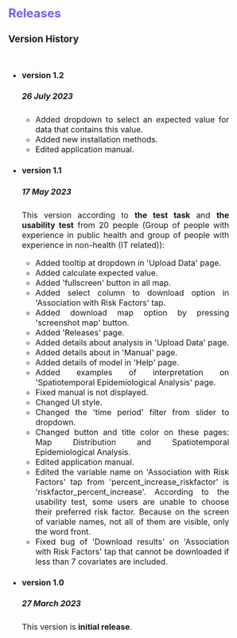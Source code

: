 <div style = "text-align: justify; margin-right: 60px; font-size: 16px">

## <span style="color:#735DFB"> **Releases** </span>

### **Version History**
<img width="40px" height="10px" src="Rectangle.svg">

- #### version 1.2 
    ##### 26 July 2023
    - Added dropdown to select an expected value for data that contains this value.
    - Added new installation methods.
    - Edited application manual.
    


- #### version 1.1 
    ##### 17 May 2023
    This version according to **the test task** and **the usability test** from 20 people (Group of people with experience in public health and group of people with experience in non-health (IT related)):
    - Added tooltip at dropdown in 'Upload Data' page.
    - Added calculate expected value.
    - Added 'fullscreen' button in all map.
    - Added select column to download option in 'Association with Risk Factors' tap.
    - Added download map option by pressing 'screenshot map' button.
    - Added 'Releases' page.
    - Added details about analysis in 'Upload Data' page.
    - Added details about in 'Manual' page.
    - Added details of model in 'Help' page.
    - Added examples of interpretation on 'Spatiotemporal Epidemiological Analysis' page.
    - Fixed manual is not displayed.
    - Changed UI style.
    - Changed the 'time period' filter from slider to dropdown.
    - Changed button and title color on these pages: Map Distribution and Spatiotemporal Epidemiological Analysis.
    - Edited application manual.
    - Edited the variable name on 'Association with Risk Factors' tap from 'percent_increase_riskfactor' is 'riskfactor_percent_increase'. According to the usability test, some users are unable to choose their preferred risk factor. Because on the screen of variable names, not all of them are visible, only the word front.
    - Fixed bug of 'Download results' on 'Association with Risk Factors' tap that cannot be downloaded if less than 7 covariates are included.

- #### version 1.0  
    ##### 27 March 2023
    This version is **initial release**.

